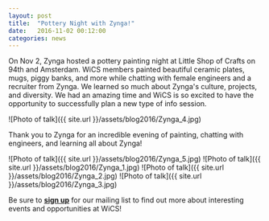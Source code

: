 ```yaml
---
layout: post
title:  "Pottery Night with Zynga!"
date:   2016-11-02 00:12:00
categories: news
---
```


On Nov 2, Zynga hosted a pottery painting night at Little Shop of Crafts on 94th and Amsterdam. WiCS members painted beautiful ceramic plates, mugs, piggy banks, and more while chatting with female engineers and a recruiter from Zynga. We learned so much about Zynga's culture, projects, and diversity. We had an amazing time and WiCS is so excited to have the opportunity to successfully plan a new type of info session. 

![Photo of talk]({{ site.url }}/assets/blog2016/Zynga_4.jpg)

Thank you to Zynga for an incredible evening of painting, chatting with engineers, and learning all about Zynga! 

![Photo of talk]({{ site.url }}/assets/blog2016/Zynga_5.jpg)
![Photo of talk]({{ site.url }}/assets/blog2016/Zynga_1.jpg)
![Photo of talk]({{ site.url }}/assets/blog2016/Zynga_2.jpg)
![Photo of talk]({{ site.url }}/assets/blog2016/Zynga_3.jpg)



Be sure to [**sign up**][mailinglist] for our mailing list to find out more about interesting events and opportunities at WiCS!

[mailinglist]: http://columbia.us9.list-manage.com/subscribe?u=4c6a1c710f8ab9cce10272368&id=593b5faa43
